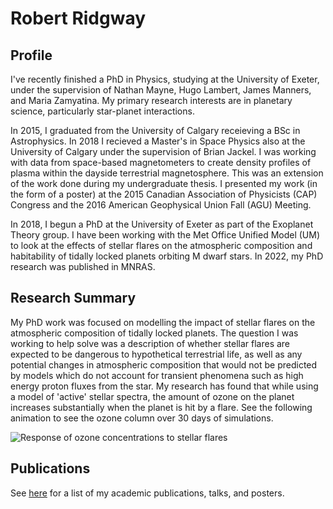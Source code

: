 # Robert Ridgway


## Profile

I've recently finished a PhD in Physics, studying at the University of Exeter, under the supervision of Nathan Mayne, Hugo Lambert, James Manners, and Maria Zamyatina. My primary research interests are in planetary science, particularly star-planet interactions. 

In 2015, I graduated from the University of Calgary receieving a BSc in Astrophysics. In 2018 I recieved a Master's in Space Physics also at the University of Calgary under the supervision of Brian Jackel. I was working with data from space-based magnetometers to create density profiles of plasma within the dayside terrestrial magnetosphere. This was an extension of the work done during my undergraduate thesis. I presented my work (in the form of a poster) at the 2015 Canadian Association of Physicists (CAP) Congress and the 2016 American Geophysical Union Fall (AGU) Meeting.

In 2018, I begun a PhD at the University of Exeter as part of the Exoplanet Theory group. I have been working with the Met Office Unified Model (UM) to look at the effects of stellar flares on the atmospheric composition and habitability of tidally locked planets orbiting M dwarf stars. In 2022, my PhD research was published in MNRAS. 


## Research Summary

My PhD work was focused on modelling the impact of stellar flares on the atmospheric composition of tidally locked planets. The question I was working to help solve was a description of whether stellar flares are expected to be dangerous to hypothetical terrestrial life, as well as any potential changes in atmospheric composition that would not be predicted by models which do not account for transient phenomena such as high energy proton fluxes from the star. My research has found that while using a model of 'active' stellar spectra, the amount of ozone on the planet increases substantially when the planet is hit by a flare. See the following animation to see the ozone column over 30 days of simulations. 

![Response of ozone concentrations to stellar flares](./Images/030Days.gif)
## Publications 
See [here](Publications.md) for a list of my academic publications, talks, and posters.
